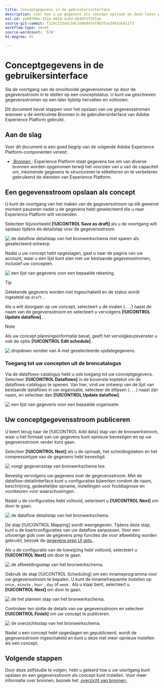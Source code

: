 ```yaml
---
title: Conceptgegevens in de gebruikersinterface
description: Leer hoe u uw gegevens als concept opslaat en deze later publiceert wanneer u de werkruimte Bronnen gebruikt.
exl-id: ee00798e-152a-4618-acb3-db40f2f55fae
source-git-commit: f129c215ebc5dc169b9a7ef9b3faa3463ab413f3
workflow-type: tm+mt
source-wordcount: '574'
ht-degree: 0%

---
```


# Conceptgegevens in de gebruikersinterface

Sla de voortgang van de onvoltooide gegevensinvoer op door de gegevensstroom in te stellen op een conceptstatus. U kunt uw geschreven gegevensstromen op een later tijdstip hervatten en voltooien.

Dit document bevat stappen voor het opslaan van uw gegevensstromen wanneer u de werkruimte Bronnen in de gebruikersinterface van Adobe Experience Platform gebruikt.

## Aan de slag

Voor dit document is een goed begrip van de volgende Adobe Experience Platform-componenten vereist:

* [&#x200B; Bronnen &#x200B;](../../home.md): Experience Platform staat gegevens toe om van diverse bronnen worden opgenomen terwijl het voorzien van u van de capaciteit om, inkomende gegevens te structureren te etiketteren en te verbeteren gebruikend de diensten van Experience Platform.

## Een gegevensstroom opslaan als concept

U kunt de voortgang van het maken van de gegevensstroom op elk gewenst moment pauzeren nadat u de gegevens hebt geselecteerd die u naar Experience Platform wilt verzenden.

Selecteer bijvoorbeeld **[!UICONTROL Save as draft]** als u de voortgang wilt opslaan tijdens de detailstap voor de gegevensstroom.

![&#x200B; de dataflow detailstap van het bronwerkschema met sparen als geselecteerd ontwerp.](../../images/tutorials/draft/save-as-draft.png)

Nadat u uw concept hebt opgeslagen, gaat u naar de pagina van uw account, waar u een lijst kunt zien met uw bestaande gegevensstromen, inclusief uw concepten.

![&#x200B; een lijst van gegevens voor een bepaalde rekening.](../../images/tutorials/draft/draft-dataflow.png)

>[!TIP]
>
>Getekende gegevens worden niet ingeschakeld en de status wordt ingesteld op `draft` .

Als u wilt doorgaan op uw concept, selecteert u de ovalen (`...`) naast de naam van de gegevensstroom en selecteert u vervolgens **[!UICONTROL Update dataflow]** .

>[!NOTE]
>
>Als uw concept planningsinformatie bevat, geeft het vervolgkeuzevenster u ook de optie **[!UICONTROL Edit schedule]** .

![&#x200B; dropdown venster van A met geselecteerde updategegevens.](../../images/tutorials/draft/update-dataflow.png)

### Toegang tot uw concepten uit de broncatalogus

Via de dataflows-catalogus hebt u ook toegang tot uw conceptgegevens. Selecteer **[!UICONTROL Dataflows]** in de bovenste koptekst om de dataflows-catalogus te openen. Van hier, vind uw ontwerp van de lijst van bestaande dataflows in uw organisatie, selecteer de ellipsen (`...`) naast zijn naam, en selecteer dan **[!UICONTROL Update dataflow]**.

![&#x200B; een lijst van gegevens voor een bepaalde organisatie.](../../images/tutorials/draft/catalog-access.png)

## Uw conceptgegevensstroom publiceren

U keert terug naar de [!UICONTROL Add data] stap van de bronwerkstroom, waar u het formaat van uw gegevens kunt opnieuw bevestigen en op uw gegevensstroom verder kunt gaan.

Selecteer **[!UICONTROL Next]** als u de opmaak, het scheidingsteken en het compressietype van de gegevens hebt bevestigd.

![&#x200B; voegt gegevensstap van bronwerkschema toe.](../../images/tutorials/draft/select-data.png)

Bevestig vervolgens uw gegevens over de gegevensstroom. Met de dataflow-detailinterface kunt u configuraties bijwerken rondom de naam, beschrijving, gedeeltelijke opname, instellingen voor foutdiagnose en voorkeuren voor waarschuwingen.

Nadat u de configuraties hebt voltooid, selecteert u **[!UICONTROL Next]** om door te gaan.

![&#x200B; de dataflow detailstap van het bronwerkschema.](../../images/tutorials/draft/dataflow-detail.png)

De stap [!UICONTROL Mapping] wordt weergegeven. Tijdens deze stap, kunt u de kaartconfiguraties van uw dataflow aanpassen. Voor een uitvoerige gids over de gegevens prep functies die voor afbeelding worden gebruikt, bezoek de [&#x200B; gegevens prep UI gids &#x200B;](../../../data-prep/ui/mapping.md).

Als u de configuratie van de toewijzing hebt voltooid, selecteert u **[!UICONTROL Next]** om door te gaan.

![&#x200B; de afbeeldingsstap van het bronwerkschema.](../../images/tutorials/draft/mapping.png)

Gebruik de stap [!UICONTROL Scheduling] om een innameprogramma voor uw gegevensstroom te bepalen. U kunt de innamefrequentie instellen op `once` , `minute` , `hour` , `day` of `week` . Als u klaar bent, selecteert u **[!UICONTROL Next]** om door te gaan.

![&#x200B; de het plannen stap van het bronwerkschema.](../../images/tutorials/draft/scheduling.png)

Controleer ten slotte de details van uw gegevensstroom en selecteer **[!UICONTROL Finish]** om uw concept te publiceren.

![&#x200B; de overzichtsstap van het bronwerkschema.](../../images/tutorials/draft/review.png)

Nadat u een concept hebt opgeslagen en gepubliceerd, wordt de gegevensstroom ingeschakeld en kunt u deze niet meer opnieuw instellen als een concept.

## Volgende stappen

Door deze zelfstudie te volgen, hebt u geleerd hoe u uw voortgang kunt opslaan en een gegevensstroom als concept kunt instellen. Voor meer informatie over bronnen, bezoek het [&#x200B; overzicht van bronnen &#x200B;](../../home.md).
